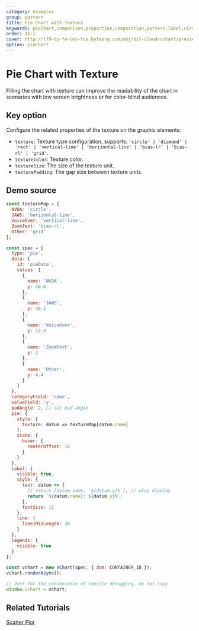 ```yaml
---
category: examples
group: pattern
title: Pie Chart with Texture
keywords: pieChart,comparison,proportion,composition,pattern,label,circle
order: 41-1
cover: http://lf9-dp-fe-cms-tos.byteorg.com/obj/bit-cloud/vchart/preview/pattern/accessible-pie.png
option: pieChart
---
```


# Pie Chart with Texture

Filling the chart with texture can improve the readability of the chart in scenarios with low screen brightness or for color-blind audiences.

## Key option

Configure the related properties of the texture on the graphic elements:

- `texture`: Texture type configuration, supports: `'circle' | 'diamond' | 'rect' | 'vertical-line' | 'horizontal-line' | 'bias-lr' | 'bias-rl' | 'grid'`.
- `textureColor`: Texture color.
- `textureSize`: The size of the texture unit.
- `texturePadding`: The gap size between texture units.

## Demo source

```javascript livedemo
const textureMap = {
  NVDA: 'circle',
  JAWS: 'horizontal-line',
  VoiceOver: 'vertical-line',
  ZoomText: 'bias-rl',
  Other: 'grid'
};

const spec = {
  type: 'pie',
  data: {
    id: 'pieData',
    values: [
      {
        name: 'NVDA',
        y: 40.6
      },
      {
        name: 'JAWS',
        y: 40.1
      },
      {
        name: 'VoiceOver',
        y: 12.9
      },
      {
        name: 'ZoomText',
        y: 2
      },
      {
        name: 'Other',
        y: 4.4
      }
    ]
  },
  categoryField: 'name',
  valueField: 'y',
  padAngle: 2, // set pad angle
  pie: {
    style: {
      texture: datum => textureMap[datum.name]
    },
    state: {
      hover: {
        centerOffset: 10
      }
    }
  },
  label: {
    visible: true,
    style: {
      text: datum => {
        // return [datum.name, `${datum.y}%`]; // wrap display
        return `${datum.name}: ${datum.y}%`;
      },
      fontSize: 12
    },
    line: {
      line1MinLength: 30
    }
  },
  legends: {
    visible: true
  }
};

const vchart = new VChart(spec, { dom: CONTAINER_ID });
vchart.renderAsync();

// Just for the convenience of console debugging, do not copy
window.vchart = vchart;
```

## Related Tutorials

[Scatter Plot](link)
